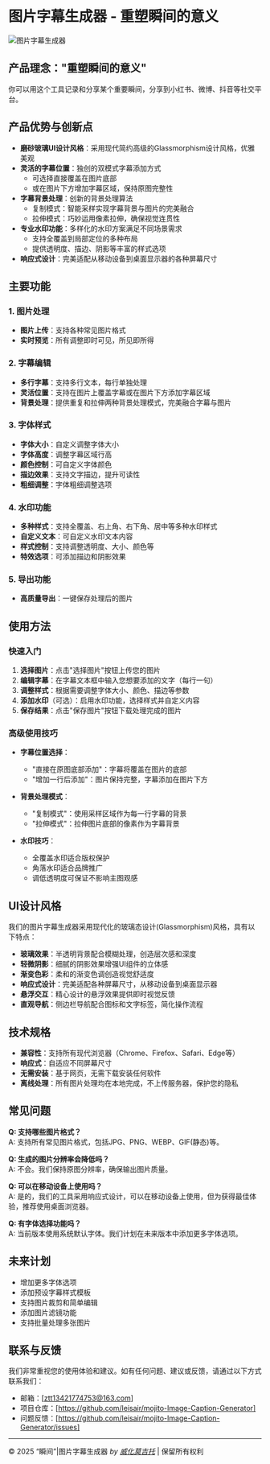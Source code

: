 # 图片字幕生成器 - 重塑瞬间的意义

![图片字幕生成器](https://1379b672.cloudflare-imgbed-dvk.pages.dev/file/1745671961638_PixPin_2024-07-21_11-27-04.png)

## 产品理念："重塑瞬间的意义"
你可以用这个工具记录和分享某个重要瞬间，分享到小红书、微博、抖音等社交平台。

## 产品优势与创新点
- **磨砂玻璃UI设计风格**：采用现代简约高级的Glassmorphism设计风格，优雅美观
- **灵活的字幕位置**：独创的双模式字幕添加方式
  - 可选择直接覆盖在图片底部
  - 或在图片下方增加字幕区域，保持原图完整性
- **字幕背景处理**：创新的背景处理算法
  - 复制模式：智能采样实现字幕背景与图片的完美融合
  - 拉伸模式：巧妙运用像素拉伸，确保视觉连贯性
- **专业水印功能**：多样化的水印方案满足不同场景需求
  - 支持全覆盖到局部定位的多种布局
  - 提供透明度、描边、阴影等丰富的样式选项
- **响应式设计**：完美适配从移动设备到桌面显示器的各种屏幕尺寸

## 主要功能

### 1. 图片处理
- **图片上传**：支持各种常见图片格式
- **实时预览**：所有调整即时可见，所见即所得

### 2. 字幕编辑
- **多行字幕**：支持多行文本，每行单独处理
- **灵活位置**：支持在图片上覆盖字幕或在图片下方添加字幕区域
- **背景处理**：提供重复和拉伸两种背景处理模式，完美融合字幕与图片

### 3. 字体样式
- **字体大小**：自定义调整字体大小
- **字体高度**：调整字幕区域行高
- **颜色控制**：可自定义字体颜色
- **描边效果**：支持文字描边，提升可读性
- **粗细调整**：字体粗细调整选项

### 4. 水印功能
- **多种样式**：支持全覆盖、右上角、右下角、居中等多种水印样式
- **自定义文本**：可自定义水印文本内容
- **样式控制**：支持调整透明度、大小、颜色等
- **特效选项**：可添加描边和阴影效果

### 5. 导出功能
- **高质量导出**：一键保存处理后的图片

## 使用方法

### 快速入门
1. **选择图片**：点击"选择图片"按钮上传您的图片
2. **编辑字幕**：在字幕文本框中输入您想要添加的文字（每行一句）
3. **调整样式**：根据需要调整字体大小、颜色、描边等参数
4. **添加水印**（可选）：启用水印功能，选择样式并自定义内容
5. **保存结果**：点击"保存图片"按钮下载处理完成的图片

### 高级使用技巧
- **字幕位置选择**：
  - "直接在原图底部添加"：字幕将覆盖在图片的底部
  - "增加一行后添加"：图片保持完整，字幕添加在图片下方
  
- **背景处理模式**：
  - "复制模式"：使用采样区域作为每一行字幕的背景
  - "拉伸模式"：拉伸图片底部的像素作为字幕背景

- **水印技巧**：
  - 全覆盖水印适合版权保护
  - 角落水印适合品牌推广
  - 调低透明度可保证不影响主图观感

## UI设计风格

我们的图片字幕生成器采用现代化的玻璃态设计(Glassmorphism)风格，具有以下特点：

- **玻璃效果**：半透明背景配合模糊处理，创造层次感和深度
- **轻微阴影**：细腻的阴影效果增强UI组件的立体感
- **渐变色彩**：柔和的渐变色调创造视觉舒适度
- **响应式设计**：完美适配各种屏幕尺寸，从移动设备到桌面显示器
- **悬浮交互**：精心设计的悬浮效果提供即时视觉反馈
- **直观导航**：侧边栏导航配合图标和文字标签，简化操作流程

## 技术规格

- **兼容性**：支持所有现代浏览器（Chrome、Firefox、Safari、Edge等）
- **响应式**：自适应不同屏幕尺寸
- **无需安装**：基于网页，无需下载安装任何软件
- **离线处理**：所有图片处理均在本地完成，不上传服务器，保护您的隐私

## 常见问题

**Q: 支持哪些图片格式？**  
A: 支持所有常见图片格式，包括JPG、PNG、WEBP、GIF(静态)等。

**Q: 生成的图片分辨率会降低吗？**  
A: 不会。我们保持原图分辨率，确保输出图片质量。

**Q: 可以在移动设备上使用吗？**  
A: 是的，我们的工具采用响应式设计，可以在移动设备上使用，但为获得最佳体验，推荐使用桌面浏览器。

**Q: 有字体选择功能吗？**  
A: 当前版本使用系统默认字体。我们计划在未来版本中添加更多字体选项。


## 未来计划

- 增加更多字体选项
- 添加预设字幕样式模板
- 支持图片裁剪和简单编辑
- 添加图片滤镜功能
- 支持批量处理多张图片

## 联系与反馈

我们非常重视您的使用体验和建议。如有任何问题、建议或反馈，请通过以下方式联系我们：

- 邮箱：[ztt13421774753@163.com]
- 项目仓库：[https://github.com/leisair/mojito-Image-Caption-Generator]
- 问题反馈：[https://github.com/leisair/mojito-Image-Caption-Generator/issues]

---

&copy; 2025 “瞬间”|图片字幕生成器 *by [威化莫吉托](https://pcnhog7v3e57.feishu.cn/wiki/IuJ7wjeiziM49kkmM9dcqaZ6nsc?from=from_copylink)* | 保留所有权利